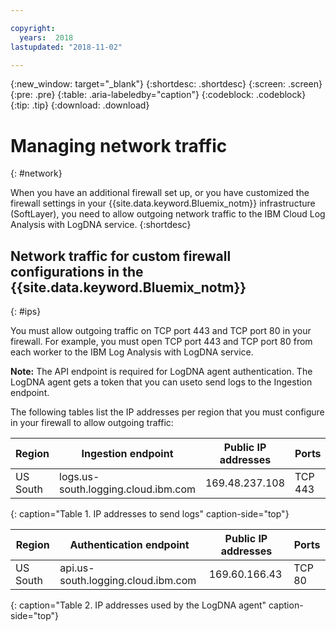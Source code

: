 ```yaml
---

copyright:
  years:  2018
lastupdated: "2018-11-02"

---
```


{:new_window: target="_blank"}
{:shortdesc: .shortdesc}
{:screen: .screen}
{:pre: .pre}
{:table: .aria-labeledby="caption"}
{:codeblock: .codeblock}
{:tip: .tip}
{:download: .download}

 
# Managing network traffic
{: #network}

When you have an additional firewall set up, or you have customized the firewall settings in your {{site.data.keyword.Bluemix_notm}} infrastructure (SoftLayer), you need to allow outgoing network traffic to the IBM Cloud Log Analysis with LogDNA service. 
{:shortdesc}


## Network traffic for custom firewall configurations in the {{site.data.keyword.Bluemix_notm}}
{: #ips}

You must allow outgoing traffic on TCP port 443 and TCP port 80 in your firewall. For example, you must open TCP port 443 and TCP port 80 from each worker to the IBM Log Analysis with LogDNA service.

**Note:** The API endpoint is required for LogDNA agent authentication. The LogDNA agent gets a token that you can useto send logs to the Ingestion endpoint.

The following tables list the IP addresses per region that you must configure in your firewall to allow outgoing traffic:

| Region      | Ingestion endpoint                          | Public IP addresses               | Ports   |
|-------------|---------------------------------------------|-----------------------------------|---------|
| US South    | logs.us-south.logging.cloud.ibm.com         | 169.48.237.108                    | TCP 443 | 
{: caption="Table 1. IP addresses to send logs" caption-side="top"}


| Region      | Authentication endpoint                     | Public IP addresses               | Ports   |
|-------------|---------------------------------------------|-----------------------------------|---------|
| US South    | api.us-south.logging.cloud.ibm.com          | 169.60.166.43                     | TCP 80  |
{: caption="Table 2. IP addresses used by the LogDNA agent" caption-side="top"}


